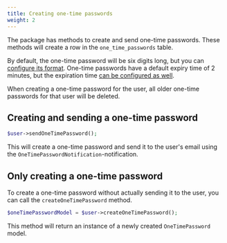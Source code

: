 ```yaml
---
title: Creating one-time passwords
weight: 2
---
```


The package has methods to create and send one-time passwords. These methods will create a row in the `one_time_passwords` table.

By default, the one-time password will be six digits long, but you can [configure its format](/docs/laravel-one-time-passwords/v1/configuring-security/enforcing-origin). One-time passwords have a default expiry time of 2 minutes, but the expiration time [can be configured as well](/docs/laravel-one-time-passwords/v1/configuring-security/setting-default-expiration-time).

When creating a one-time password for the user, all older one-time passwords for that user will be deleted.

## Creating and sending a one-time password

```php
$user->sendOneTimePassword();
```

This will create a one-time password and send it to the user's email using the `OneTimePasswordNotification`-notification.


## Only creating a one-time password

To create a one-time password without actually sending it to the user, you can call the `createOneTimePassword` method.

```php
$oneTimePasswordModel = $user->createOneTimePassword();
```

This method will return an instance of a newly created `OneTimePassword` model. 


